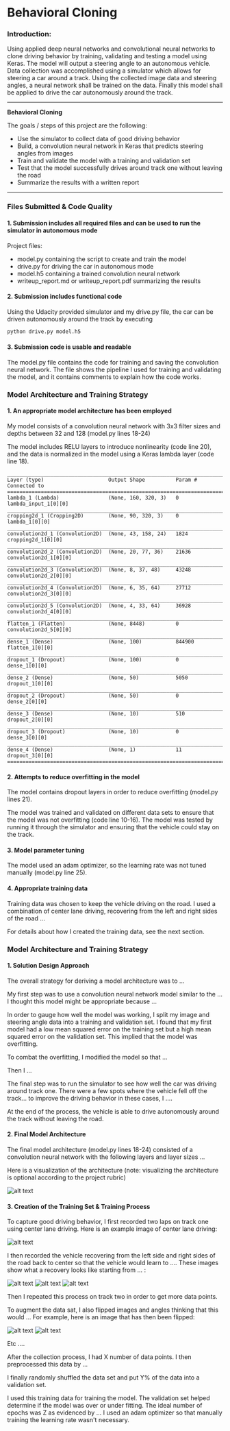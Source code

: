 # **Behavioral Cloning**


### Introduction:
Using applied deep neural networks and convolutional neural networks to clone driving behavior by training,
validating and testing a model using Keras. The model will output a steering angle to an autonomous vehicle.
Data collection was accomplished using a simulator which allows for steering a car around a track.
Using the collected image data and steering angles, a neural network shall be trained on the data.
Finally this model shall be applied to drive the car autonomously around the track.


---

**Behavioral Cloning**

The goals / steps of this project are the following:
* Use the simulator to collect data of good driving behavior
* Build, a convolution neural network in Keras that predicts steering angles from images
* Train and validate the model with a training and validation set
* Test that the model successfully drives around track one without leaving the road
* Summarize the results with a written report


[//]: # (Image References)

[image1]: ./examples/placeholder.png "Model Visualization"
[image2]: ./examples/placeholder.png "Grayscaling"
[image3]: ./examples/placeholder_small.png "Recovery Image"
[image4]: ./examples/placeholder_small.png "Recovery Image"
[image5]: ./examples/placeholder_small.png "Recovery Image"
[image6]: ./examples/placeholder_small.png "Normal Image"
[image7]: ./examples/placeholder_small.png "Flipped Image"

---
### Files Submitted & Code Quality

#### 1. Submission includes all required files and can be used to run the simulator in autonomous mode

Project files:
* model.py containing the script to create and train the model
* drive.py for driving the car in autonomous mode
* model.h5 containing a trained convolution neural network
* writeup_report.md or writeup_report.pdf summarizing the results

#### 2. Submission includes functional code
Using the Udacity provided simulator and my drive.py file, the car can be driven autonomously around the track by executing
```sh
python drive.py model.h5
```

#### 3. Submission code is usable and readable

The model.py file contains the code for training and saving the convolution neural network.
The file shows the pipeline I used for training and validating the model, and it
contains comments to explain how the code works.

### Model Architecture and Training Strategy

#### 1. An appropriate model architecture has been employed

My model consists of a convolution neural network with 3x3 filter sizes and depths between 32 and 128 (model.py lines 18-24)

The model includes RELU layers to introduce nonlinearity (code line 20), and the data is normalized in the model using a Keras lambda layer (code line 18).

    ____________________________________________________________________________________________________
    Layer (type)                     Output Shape          Param #     Connected to                     
    ====================================================================================================
    lambda_1 (Lambda)                (None, 160, 320, 3)   0           lambda_input_1[0][0]             
    ____________________________________________________________________________________________________
    cropping2d_1 (Cropping2D)        (None, 90, 320, 3)    0           lambda_1[0][0]                   
    ____________________________________________________________________________________________________
    convolution2d_1 (Convolution2D)  (None, 43, 158, 24)   1824        cropping2d_1[0][0]               
    ____________________________________________________________________________________________________
    convolution2d_2 (Convolution2D)  (None, 20, 77, 36)    21636       convolution2d_1[0][0]            
    ____________________________________________________________________________________________________
    convolution2d_3 (Convolution2D)  (None, 8, 37, 48)     43248       convolution2d_2[0][0]            
    ____________________________________________________________________________________________________
    convolution2d_4 (Convolution2D)  (None, 6, 35, 64)     27712       convolution2d_3[0][0]            
    ____________________________________________________________________________________________________
    convolution2d_5 (Convolution2D)  (None, 4, 33, 64)     36928       convolution2d_4[0][0]            
    ____________________________________________________________________________________________________
    flatten_1 (Flatten)              (None, 8448)          0           convolution2d_5[0][0]            
    ____________________________________________________________________________________________________
    dense_1 (Dense)                  (None, 100)           844900      flatten_1[0][0]                  
    ____________________________________________________________________________________________________
    dropout_1 (Dropout)              (None, 100)           0           dense_1[0][0]                    
    ____________________________________________________________________________________________________
    dense_2 (Dense)                  (None, 50)            5050        dropout_1[0][0]                  
    ____________________________________________________________________________________________________
    dropout_2 (Dropout)              (None, 50)            0           dense_2[0][0]                    
    ____________________________________________________________________________________________________
    dense_3 (Dense)                  (None, 10)            510         dropout_2[0][0]                  
    ____________________________________________________________________________________________________
    dropout_3 (Dropout)              (None, 10)            0           dense_3[0][0]                    
    ____________________________________________________________________________________________________
    dense_4 (Dense)                  (None, 1)             11          dropout_3[0][0]                  
    ====================================================================================================

#### 2. Attempts to reduce overfitting in the model

The model contains dropout layers in order to reduce overfitting (model.py lines 21).

The model was trained and validated on different data sets to ensure that the model was not overfitting (code line 10-16). The model was tested by running it through the simulator and ensuring that the vehicle could stay on the track.

#### 3. Model parameter tuning

The model used an adam optimizer, so the learning rate was not tuned manually (model.py line 25).

#### 4. Appropriate training data

Training data was chosen to keep the vehicle driving on the road. I used a combination of center lane driving, recovering from the left and right sides of the road ...

For details about how I created the training data, see the next section.

### Model Architecture and Training Strategy

#### 1. Solution Design Approach

The overall strategy for deriving a model architecture was to ...

My first step was to use a convolution neural network model similar to the ... I thought this model might be appropriate because ...

In order to gauge how well the model was working, I split my image and steering angle data into a training and validation set. I found that my first model had a low mean squared error on the training set but a high mean squared error on the validation set. This implied that the model was overfitting.

To combat the overfitting, I modified the model so that ...

Then I ...

The final step was to run the simulator to see how well the car was driving around track one. There were a few spots where the vehicle fell off the track... to improve the driving behavior in these cases, I ....

At the end of the process, the vehicle is able to drive autonomously around the track without leaving the road.

#### 2. Final Model Architecture

The final model architecture (model.py lines 18-24) consisted of a convolution neural network with the following layers and layer sizes ...

Here is a visualization of the architecture (note: visualizing the architecture is optional according to the project rubric)

![alt text][image1]

#### 3. Creation of the Training Set & Training Process

To capture good driving behavior, I first recorded two laps on track one using center lane driving. Here is an example image of center lane driving:

![alt text][image2]

I then recorded the vehicle recovering from the left side and right sides of the road back to center so that the vehicle would learn to .... These images show what a recovery looks like starting from ... :

![alt text][image3]
![alt text][image4]
![alt text][image5]

Then I repeated this process on track two in order to get more data points.

To augment the data sat, I also flipped images and angles thinking that this would ... For example, here is an image that has then been flipped:

![alt text][image6]
![alt text][image7]

Etc ....

After the collection process, I had X number of data points. I then preprocessed this data by ...


I finally randomly shuffled the data set and put Y% of the data into a validation set.

I used this training data for training the model. The validation set helped determine if the model was over or under fitting. The ideal number of epochs was Z as evidenced by ... I used an adam optimizer so that manually training the learning rate wasn't necessary.
